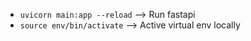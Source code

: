 - `uvicorn main:app --reload` --> Run fastapi
- `source env/bin/activate` --> Active virtual env locally